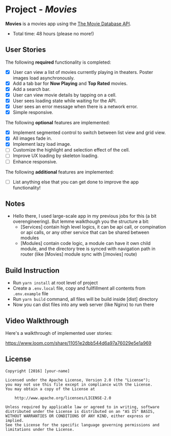 # Project - *Movies*

**Movies** is a movies app using the [The Movie Database API](https://developers.themoviedb.org/3).

- Total time: 48 hours (please no more!)

## User Stories

The following **required** functionality is completed:

- [x] User can view a list of movies currently playing in theaters. Poster images load asynchronously.
- [x] Add a tab bar for **Now Playing** and **Top Rated** movies.
- [x] Add a search bar.
- [x] User can view movie details by tapping on a cell.
- [x] User sees loading state while waiting for the API.
- [x] User sees an error message when there is a network error.
- [x] Simple responsive.

The following **optional** features are implemented:

- [x] Implement segmented control to switch between list view and grid view.
- [x] All images fade in.
- [x] Implement lazy load image.
- [ ] Customize the highlight and selection effect of the cell.
- [ ] Improve UX loading by skeleton loading.
- [ ] Enhance responsive.

The following **additional** features are implemented:

- [ ] List anything else that you can get done to improve the app functionality!

## Notes

- Hello there, I used large-scale app in my previous jobs for this (a bit overengineering). But lemme walkthough you the structure a bit:
  + [Services] contain high level logics, it can be api call, or compination or api calls, or any other service that can be shared between modules
  + [Modules] contain code logic, a module can have it own child module, and the directory tree is synced with navigation path in router (like [Movies] module sync with [/movies] route)

## Build Instruction

- Run `yarn install` at root level of project
- Create a `.env.local` file, copy and fullfillment all contents from `.env.example` file
- Run `yarn build` command, all files will be build inside [dist] directory
- Now you can dist files into any web server (like Nginx) to run there
 
## Video Walkthrough

Here's a walkthrough of implemented user stories:

https://www.loom.com/share/11051e2dbb544d6a97a76029e5e1a969


## License

    Copyright [2016] [your-name]

    Licensed under the Apache License, Version 2.0 (the "License");
    you may not use this file except in compliance with the License.
    You may obtain a copy of the License at

        http://www.apache.org/licenses/LICENSE-2.0

    Unless required by applicable law or agreed to in writing, software
    distributed under the License is distributed on an "AS IS" BASIS,
    WITHOUT WARRANTIES OR CONDITIONS OF ANY KIND, either express or implied.
    See the License for the specific language governing permissions and
    limitations under the License.
